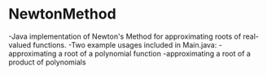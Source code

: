NewtonMethod
============

-Java implementation of Newton's Method for approximating roots of real-valued functions.
-Two example usages included in Main.java:
  -approximating a root of a polynomial function
  -approximating a root of a product of polynomials
